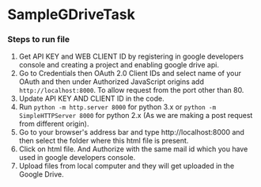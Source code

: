 # SampleGDriveTask

<h3>Steps to run file</h3>

1. Get API KEY and WEB CLIENT ID by registering in google developers console and creating a project and enabling google drive api.
2. Go to Credentials then OAuth 2.0 Client IDs and select name of your OAuth and then under Authorized JavaScript origins add ``` http://localhost:8000 ```. To allow request from the port other than 80.
3. Update API KEY AND CLIENT ID in the code.
4. Run ``` python -m http.server 8000 ``` for python 3.x or ``` python -m SimpleHTTPServer 8000 ``` for python 2.x (As we are making a post request from different origin).
5. Go to your browser's address bar and type http://localhost:8000 and then select the folder where this html file is present.
6. Click on html file. And Authorize with the same mail id which you have used in google developers console.
7. Upload files from local computer and they will get uploaded in the Google Drive.
